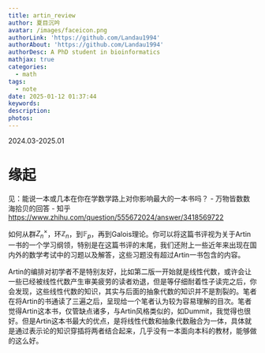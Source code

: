 ```yaml
---
title: artin_review
author: 夏目沉吟
avatar: /images/faceicon.png
authorLink: 'https://github.com/Landau1994'
authorAbout: 'https://github.com/Landau1994'
authorDesc: A PhD student in bioinformatics
mathjax: true
categories:
  - math
tags:
  - note
date: 2025-01-12 01:37:44
keywords:
description:
photos:
---
```

2024.03-2025.01
# 缘起

见：能说一本或几本在你在学数学路上对你影响最大的一本书吗？ - 万物皆数数海拾贝的回答 - 知乎
https://www.zhihu.com/question/555672024/answer/3418569722

如何从群$Z_n^{\times}$，环$\mathbb{Z}_n$，到$\mathbb{F}_p$，再到Galois理论。你可以将这篇书评视为关于Artin一书的一个学习纲领，特别是在这篇书评的末尾，我们还附上一些近年来出现在国内外的数学考试中的习题以及解答，这些习题没有超过Artin一书包含的内容。

Artin的编排对初学者不是特别友好，比如第二版一开始就是线性代数，或许会让一些已经被线性代数产生审美疲劳的读者劝退，但是等仔细耐着性子读完之后，你会发现，这些线性代数的知识，其实与后面的抽象代数的知识并不是割裂的。笔者在将Artin的书通读了三遍之后，呈现给一个笔者认为较为容易理解的目次。笔者觉得Artin这本书，仅管缺点诸多，与Artin风格类似的，如Dummit，我觉得也很好。但是Artin这本书最大的优点，是将线性代数和抽象代数融合为一体，具体就是通过表示论的知识穿插将两者结合起来，几乎没有一本面向本科的教材，能够做的这么好。
